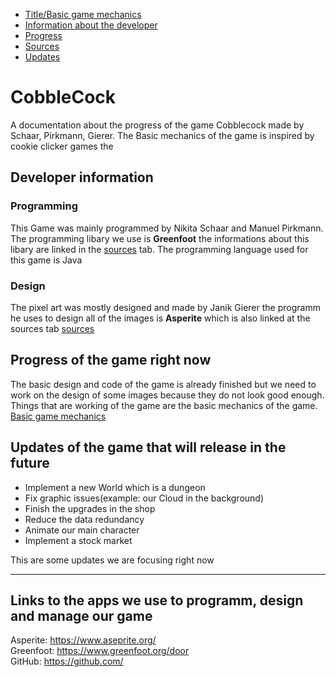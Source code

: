 <a name="title"></a>

- [Title/Basic game mechanics](#title)
- [Information about the developer](#information)
- [Progress](#progress)
- [Sources](#sources)
- [Updates](#futurePlans)


# CobbleCock 
A documentation about the progress of the game Cobblecock made by Schaar, Pirkmann, Gierer. The Basic mechanics of the game is inspired by cookie clicker games the 


<a name="information"></a>
## Developer information
### Programming
This Game was mainly programmed by Nikita Schaar and Manuel Pirkmann. The programming libary we use is **Greenfoot** the informations about this libary are linked in the [sources](#sources) tab. The programming language used for this game is Java  


### Design
The pixel art was mostly designed and made by Janik Gierer the programm he uses to design all of the images is **Asperite** which is also linked at the sources tab [sources](#sources)




<a name="progress"></a>
## Progress of the game right now
The basic design and code of the game is already finished but we need to work on the design of some images because they do not look good enough. Things that are working of the game are the basic mechanics of the game. [Basic game mechanics](#title#)

 

<a name="futurePlans"></a>
## Updates of the game that will release in the future
- Implement a new World which is a dungeon 
- Fix graphic issues(example: our Cloud in the background)
- Finish the upgrades in the shop
- Reduce the data redundancy
- Animate our main character
- Implement a stock market

This are some updates we are focusing right now 

***



<a name="sources"></a>
## Links to the apps we use to programm, design and manage our game

Asperite: https://www.aseprite.org/   
Greenfoot: https://www.greenfoot.org/door  
GitHub: https://github.com/  






